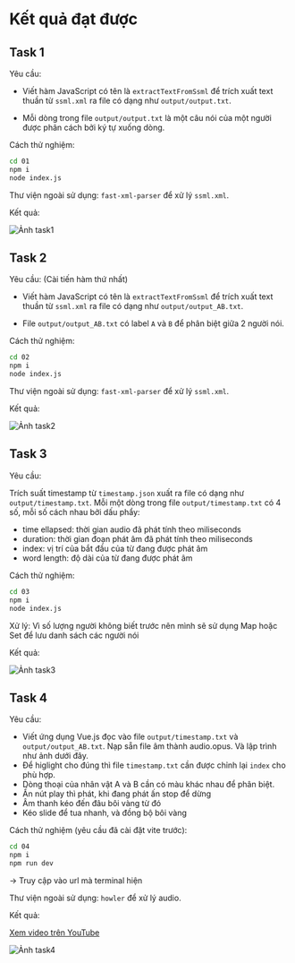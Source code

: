# Kết quả đạt được

## Task 1

Yêu cầu:

- Viết hàm JavaScript có tên là `extractTextFromSsml` để trích xuất text thuần từ `ssml.xml` ra file có dạng như `output/output.txt`.

- Mỗi dòng trong file `output/output.txt` là một câu nói của một người được phân cách bởi ký tự xuống dòng.

Cách thử nghiệm:

```bash
cd 01
npm i
node index.js
```

Thư viện ngoài sử dụng: `fast-xml-parser` để xử lý `ssml.xml`.

Kết quả:

![Ảnh task1](https://zunohoang.github.io/HTML-CSS-JS-Documents/Screenshot%202025-01-05%20160236.png)

## Task 2

Yêu cầu: (Cài tiến hàm thứ nhất)

- Viết hàm JavaScript có tên là `extractTextFromSsml` để trích xuất text thuần từ `ssml.xml` ra file có dạng như `output/output_AB.txt`.

- File `output/output_AB.txt` có label `A` và `B` để phân biệt giữa 2 người nói.

Cách thử nghiệm:

```bash
cd 02
npm i
node index.js
```

Thư viện ngoài sử dụng: `fast-xml-parser` để xử lý `ssml.xml`.

Kết quả:

![Ảnh task2](https://zunohoang.github.io/HTML-CSS-JS-Documents/Screenshot%202025-01-05%20160308.png)

## Task 3

Yêu cầu:

Trích suất timestamp từ `timestamp.json` xuất ra file có dạng như `output/timestamp.txt`.
Mỗi một dòng trong file `output/timestamp.txt` có 4 số, mỗi số cách nhau bởi dấu phẩy:

- time ellapsed: thời gian audio đã phát tính theo miliseconds
- duration: thời gian đoạn phát âm đã phát tính theo miliseconds
- index: vị trí của bắt đầu của từ đang được phát âm
- word length: độ dài của từ đang được phát âm

Cách thử nghiệm:

```bash
cd 03
npm i
node index.js
```

Xử lý: Vì số lượng người không biết trước nên mình sẽ sử dụng Map hoặc Set để lưu danh sách các người nói

Kết quả:

![Ảnh task3](https://zunohoang.github.io/HTML-CSS-JS-Documents/Screenshot%202025-01-05%20160330.png)

## Task 4

Yêu cầu:

- Viết ứng dụng Vue.js đọc vào file `output/timestamp.txt` và `output/output_AB.txt`.
  Nạp sẵn file âm thành audio.opus. Và lập trình như ảnh dưới đây.
- Để higlight cho đúng thì file `timestamp.txt` cần được chỉnh lại `index` cho phù hợp.
- Dòng thoại của nhân vật A và B cần có màu khác nhau để phân biệt.
- Ấn nút play thì phát, khi đang phát ấn stop để dừng
- Âm thanh kéo đến đâu bôi vàng từ đó
- Kéo slide để tua nhanh, và đồng bộ bôi vàng

Cách thử nghiệm (yêu cầu đã cài đặt vite trước):

```bash
cd 04
npm i
npm run dev
```

-> Truy cập vào url mà terminal hiện

Thư viện ngoài sử dụng: `howler` để xử lý audio.

Kết quả:

[Xem video trên YouTube](https://www.youtube.com/watch?v=DGHZvKcjfPI)

![Ảnh task4](https://zunohoang.github.io/HTML-CSS-JS-Documents/Screenshot%202025-01-05%20160354.png)
